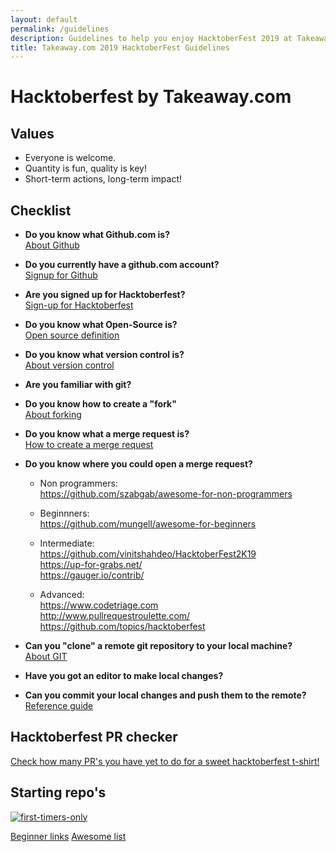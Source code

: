 ```yaml
---
layout: default
permalink: /guidelines
description: Guidelines to help you enjoy HacktoberFest 2019 at Takeaway.com!
title: Takeaway.com 2019 HacktoberFest Guidelines
---
```


# Hacktoberfest by Takeaway.com

## Values

* Everyone is welcome.
* Quantity is fun, quality is key!
* Short-term actions, long-term impact!

## Checklist

- **Do you know what Github.com is?**</br>
  [About Github][githubabout]
- **Do you currently have a github.com account?**</br>
  [Signup for Github][githubjoin]
- **Are you signed up for Hacktoberfest?** </br>
  [Sign-up for Hacktoberfest][hacktoberlink]
- **Do you know what Open-Source is?**</br>
  [Open source definition][OSD]
- **Do you know what version control is?** </br>
  [About version control][Versioncontrolabout]
- **Are you familiar with git?** </br>

- **Do you know how to create a "fork"** </br>
  [About forking][gitfork]
- **Do you know what a merge request is?** </br>
  [How to create a merge request][aboutmergerequest]
- **Do you know where you could open a merge request?** </br>

  - Non programmers:<br> https://github.com/szabgab/awesome-for-non-programmers<br>

  - Beginnners:<br> https://github.com/mungell/awesome-for-beginners</br>

  - Intermediate: </br>
   https://github.com/vinitshahdeo/HacktoberFest2K19 </br>
   https://up-for-grabs.net/ </br>
   https://gauger.io/contrib/

  - Advanced:</br>
   https://www.codetriage.com</br>
   http://www.pullrequestroulette.com/</br>
   https://github.com/topics/hacktoberfest

- **Can you "clone" a remote git repository to your local machine?** </br>
  [About GIT][gitabout]<br>
- **Have you got an editor to make local changes?** </br>

- **Can you commit your local changes and push them to the remote?** </br>
  [Reference guide][gitreference]

## Hacktoberfest PR checker

[Check how many PR's you have yet to do for a sweet hacktoberfest t-shirt!][prchecker]

## Starting repo's

[![first-timers-only](https://img.shields.io/badge/first--timers--only-friendly-blue.svg?style=flat-square)](https://www.firsttimersonly.com/)

[Beginner links][Beginnerrepo]
[Awesome list][Awesomelist]

<!-- Links below this line -->
[OSD]:[https://opensource.org/osd-annotated]
[prchecker]: https://hacktoberfestchecker.jenko.me/
[howtocontrib]: https://opensource.guide/how-to-contribute/
[hacktoberlink]: https://hacktoberfest.digitalocean.com
[Githubjoin]: https://github.com/join
[githubabout]: https://github.com/about
[Versioncontrolabout]: https://en.wikipedia.org/wiki/Version_control
[gitabout]: https://www.digitalocean.com/community/tutorials/how-to-contribute-to-open-source-getting-started-with-git
[gitfork]: https://help.github.com/en/articles/fork-a-repo
[gitreference]: https://www.digitalocean.com/community/tutorials/how-to-use-git-a-reference-guide
[aboutmergerequest]: https://www.digitalocean.com/community/tutorials/how-to-create-a-pull-request-on-github

<!-- Lists -->
[Beginnerrepo]: https://github.com/mungell/awesome-for-beginners
[Awesomelist]: https://github.com/mattjegan/awesome-hacktoberfest
